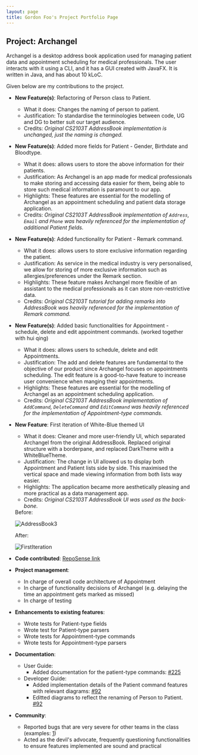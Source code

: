 ```yaml
---
layout: page
title: Gordon Foo's Project Portfolio Page
---
```


## Project: Archangel

Archangel is a desktop address book application used for managing patient data and appointment scheduling for medical professionals.
The user interacts with it using a CLI, and it has a GUI created with JavaFX. It is written in Java, and has about 10 kLoC.

Given below are my contributions to the project.

* **New Feature(s)**: Refactoring of Person class to Patient.
  * What it does: Changes the naming of person to patient.
  * Justification:  To standardise the terminologies between code, UG and DG to better suit our target audience.
  * Credits: *Original CS2103T AddressBook implementation is unchanged, just the naming is changed.*

* **New Feature(s)**: Added more fields for Patient - Gender, Birthdate and Bloodtype.
  * What it does: allows users to store the above information for their patients.
  * Justification: As Archangel is an app made for medical professionals to make storing and accessing data easier for them, being able to store such medical information is paramount to our app.
  * Highlights: These features are essential for the modelling of Archangel as an appointment scheduling and patient data storage application.
  * Credits: *Original CS2103T AddressBook implementation of `Address`, `Email` and `Phone` was heavily referenced for the implementation of additional Patient fields.*
  
* **New Feature(s)**: Added functionality for Patient - Remark command.
    * What it does: allows users to store exclusive information regarding the patient.
    * Justification: As service in the medical industry is very personalised, we allow for storing of more exclusive information such as allergies/preferences under the Remark section.
    * Highlights: These feature makes Archangel more flexible of an assistant to the medical professionals as it can store non-restrictive data.
    * Credits: *Original CS2103T tutorial for adding remarks into AddressBook was heavily referenced for the implementation of Remark command.*

<div style="page-break-after: always;"></div>

* **New Feature(s)**: Added basic functionalities for Appointment - schedule, delete and edit appointment commands. (worked together with hui qing)
  * What it does: allows users to schedule, delete and edit Appointments.
  * Justification: The add and delete features are fundamental to the objective of our product since Archangel focuses on appointments scheduling.
  The edit feature is a good-to-have feature to increase user convenience when manging their appointments.
  * Highlights: These features are essential for the modelling of Archangel as an appointment scheduling application.
  * Credits: *Original CS2103T AddressBook implementation of `AddCommand`, `DeleteCommand` and `EditCommand` was heavily referenced for the implementation of Appointment-type commands.*

* **New Feature**: First iteration of White-Blue themed UI
  * What it does: Cleaner and more user-friendly UI, which separated Archangel from the original AddressBook. Replaced original structure with a borderpane, and replaced DarkTheme with a WhiteBlueTheme.
  * Justification: The change in UI allowed us to display both Appointment and Patient lists side by side. This maximised the vertical space and made viewing information from both lists way easier.
  * Highlights: The application became more aesthetically pleasing and more practical as a data management app.
  * Credits: *Original CS2103T AddressBook UI was used as the back-bone.*
  <div style="page-break-after: always;"></div>
  Before:
        
    ![AddressBook3](https://raw.githubusercontent.com/gordonfgz/tp/branch-ppp/docs/images/Addressbook3.png)
  <div style="page-break-after: always;"></div>        
  After:
        
    ![FirstIteration](https://raw.githubusercontent.com/gordonfgz/tp/branch-ppp/docs/images/FirstIteration.png)
  <div style="page-break-after: always;"></div>
* **Code contributed**: [RepoSense link](https://nus-cs2103-ay2021s1.github.io/tp-dashboard/#breakdown=true&search=gordonfgz)

* **Project management**:
  * In charge of overall code architecture of Appointment
  * In charge of functionality decisions of Archangel (e.g. delaying the time an appointment gets marked as missed)
  * In charge of testing    

* **Enhancements to existing features**:
  * Wrote tests for Patient-type fields
  * Wrote test for Patient-type parsers
  * Wrote tests for Appointment-type commands 
  * Wrote tests for Appointment-type parsers

* **Documentation**:
  * User Guide:
    * Added documentation for the patient-type commands: [\#225](https://github.com/AY2021S1-CS2103T-W11-1/tp/pull/225)
  * Developer Guide:
    * Added implementation details of the Patient command features with relevant diagrams: [\#92](https://github.com/AY2021S1-CS2103T-W11-1/tp/pull/92)
    * Editted diagrams to reflect the renaming of Person to Patient. [\#92](https://github.com/AY2021S1-CS2103T-W11-1/tp/pull/92)

* **Community**:
  * Reported bugs that are very severe for other teams in the class (examples: [1](https://github.com/gordonfgz/ped/issues/6))
  * Acted as the devil's advocate, frequently questioning functionalities to ensure features implemented are sound and practical
